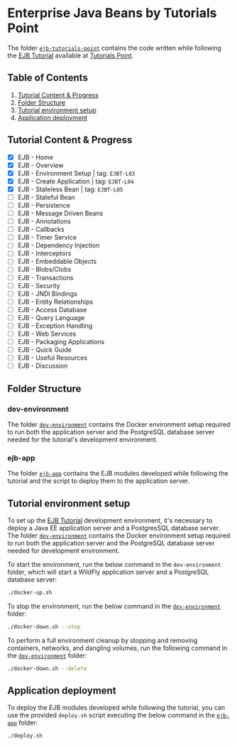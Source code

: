 # Enterprise Java Beans by Tutorials Point

The folder [`ejb-tutorials-point`](../ejb-tutorials-point) contains the code written while following
the [EJB Tutorial](https://www.tutorialspoint.com/ejb/index.htm)
available at [Tutorials Point](https://www.tutorialspoint.com/).

## Table of Contents

1. [Tutorial Content & Progress](#tutorial-content--progress)
2. [Folder Structure](#folder-structure) 
3. [Tutorial environment setup](#tutorial-environment-setup)
4. [Application deployment](#application-deployment)

## Tutorial Content & Progress

- [x] EJB - Home
- [x] EJB - Overview
- [x] EJB - Environment Setup | tag: `EJBT-L03`
- [x] EJB - Create Application | tag: `EJBT-L04`
- [x] EJB - Stateless Bean | tag: `EJBT-L05`
- [ ] EJB - Stateful Bean
- [ ] EJB - Persistence
- [ ] EJB - Message Driven Beans
- [ ] EJB - Annotations
- [ ] EJB - Callbacks
- [ ] EJB - Timer Service
- [ ] EJB - Dependency Injection
- [ ] EJB - Interceptors
- [ ] EJB - Embeddable Objects
- [ ] EJB - Blobs/Clobs
- [ ] EJB - Transactions
- [ ] EJB - Security
- [ ] EJB - JNDI Bindings
- [ ] EJB - Entity Relationships
- [ ] EJB - Access Database
- [ ] EJB - Query Language
- [ ] EJB - Exception Handling
- [ ] EJB - Web Services
- [ ] EJB - Packaging Applications
- [ ] EJB - Quick Guide
- [ ] EJB - Useful Resources
- [ ] EJB - Discussion

## Folder Structure

### dev-environment

The folder [`dev-environment`](./dev-environment) contains the Docker environment setup required to run both
the application server and the PostgreSQL database server needed for the tutorial's development environment.

### ejb-app

The folder [`ejb-app`](./ejb-app) contains the EJB modules developed while following the tutorial and the script
to deploy them to the application server.

## Tutorial environment setup

To set up the [EJB Tutorial](https://www.tutorialspoint.com/ejb/index.htm) development environment, it's necessary to
deploy a Java EE application server and a PostgresSQL database server. The folder [`dev-environment`](dev-environment)
contains the Docker environment setup required to run both the application server and the PostgreSQL database server
needed for development environment.

To start the environment, run the below command in the `dev-environment` folder, which will start
a WildFly application server and a PostgreSQL database server:

```bash
./docker-up.sh
```

To stop the environment, run the below command in the [`dev-environment`](./dev-environment) folder:

```bash
./docker-down.sh --stop
```

To perform a full environment cleanup by stopping and removing containers, networks, and dangling volumes,
run the following command in the  [`dev-environment`](./dev-environment) folder:

```bash
./docker-down.sh --delete
```
## Application deployment

To deploy the EJB modules developed while following the tutorial, you can use the provided `deploy.sh` script
executing the below command in the [`ejb-app`](./ejb-app) folder:

```bash
./deploy.sh
```
